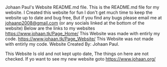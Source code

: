Johaan Paul's Website README.md file.
This is the README.md file for my website.
I Created this website for fun I don't get much time to keep the website up to date and bug free,
But if you find any bugs please email me at johaanp2008@gmail.com (or any socials linked at the bottom of the website)
Below are the links to my websites
https://www.johaan.tk/Page_Home/ This Website was made with entirly my code.
https://www.johaan.tk/Page_Website/ This Website was not made with entirly my code.
Website Created By: Johaan Paul.


This Website Is old and not kept upto date, The things on here are not checked. If yo want to see my new website goto https://www.johaan.org/
